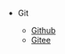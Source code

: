 <!-- _navbar.md -->

* Git

  * [Github](https://github.com/zsy0216/)
  * [Gitee](https://gitee.com/Ep_tassel/)